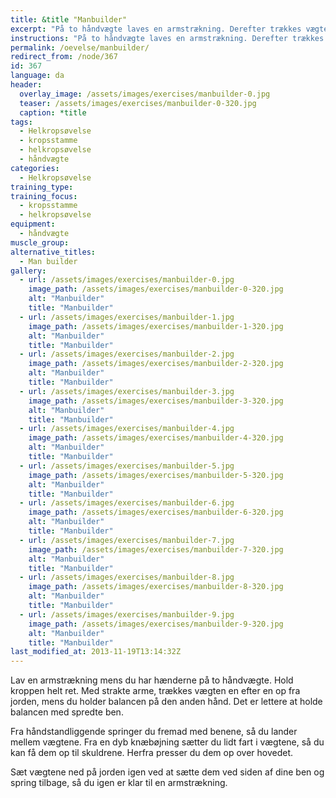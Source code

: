 ```yaml
---
title: &title "Manbuilder"
excerpt: "På to håndvægte laves en armstrækning. Derefter trækkes vægtene på skift op i som rows. Spring ind imellem vægtene. Rejs dig op. Få vægtene op til skuldrene. Pres dem op over hovedet. Start forfra."
instructions: "På to håndvægte laves en armstrækning. Derefter trækkes vægtene på skift op i som rows. Spring ind imellem vægtene. Rejs dig op. Få vægtene op til skuldrene. Pres dem op over hovedet. Start forfra."
permalink: /oevelse/manbuilder/
redirect_from: /node/367
id: 367
language: da
header:
  overlay_image: /assets/images/exercises/manbuilder-0.jpg
  teaser: /assets/images/exercises/manbuilder-0-320.jpg
  caption: *title
tags:
  - Helkropsøvelse
  - kropsstamme
  - helkropsøvelse
  - håndvægte
categories:
  - Helkropsøvelse
training_type: 
training_focus: 
  - kropsstamme
  - helkropsøvelse
equipment:
  - håndvægte
muscle_group:
alternative_titles:
  - Man builder
gallery:
  - url: /assets/images/exercises/manbuilder-0.jpg
    image_path: /assets/images/exercises/manbuilder-0-320.jpg
    alt: "Manbuilder"
    title: "Manbuilder"
  - url: /assets/images/exercises/manbuilder-1.jpg
    image_path: /assets/images/exercises/manbuilder-1-320.jpg
    alt: "Manbuilder"
    title: "Manbuilder"
  - url: /assets/images/exercises/manbuilder-2.jpg
    image_path: /assets/images/exercises/manbuilder-2-320.jpg
    alt: "Manbuilder"
    title: "Manbuilder"
  - url: /assets/images/exercises/manbuilder-3.jpg
    image_path: /assets/images/exercises/manbuilder-3-320.jpg
    alt: "Manbuilder"
    title: "Manbuilder"
  - url: /assets/images/exercises/manbuilder-4.jpg
    image_path: /assets/images/exercises/manbuilder-4-320.jpg
    alt: "Manbuilder"
    title: "Manbuilder"
  - url: /assets/images/exercises/manbuilder-5.jpg
    image_path: /assets/images/exercises/manbuilder-5-320.jpg
    alt: "Manbuilder"
    title: "Manbuilder"
  - url: /assets/images/exercises/manbuilder-6.jpg
    image_path: /assets/images/exercises/manbuilder-6-320.jpg
    alt: "Manbuilder"
    title: "Manbuilder"
  - url: /assets/images/exercises/manbuilder-7.jpg
    image_path: /assets/images/exercises/manbuilder-7-320.jpg
    alt: "Manbuilder"
    title: "Manbuilder"
  - url: /assets/images/exercises/manbuilder-8.jpg
    image_path: /assets/images/exercises/manbuilder-8-320.jpg
    alt: "Manbuilder"
    title: "Manbuilder"
  - url: /assets/images/exercises/manbuilder-9.jpg
    image_path: /assets/images/exercises/manbuilder-9-320.jpg
    alt: "Manbuilder"
    title: "Manbuilder"
last_modified_at: 2013-11-19T13:14:32Z
---
```


Lav en armstrækning mens du har hænderne på to håndvægte. Hold kroppen helt ret. Med strakte arme, trækkes vægten en efter en op fra jorden, mens du holder balancen på den anden hånd. Det er lettere at holde balancen med spredte ben.

Fra håndstandliggende springer du fremad med benene, så du lander mellem vægtene. Fra en dyb knæbøjning sætter du lidt fart i vægtene, så du kan få dem op til skuldrene. Herfra presser du dem op over hovedet.

Sæt vægtene ned på jorden igen ved at sætte dem ved siden af dine ben og spring tilbage, så du igen er klar til en armstrækning.
